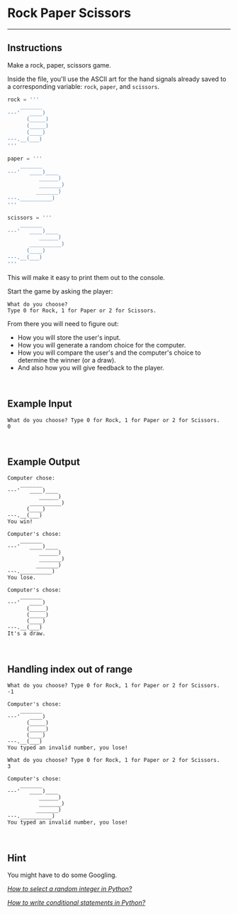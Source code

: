 # Rock Paper Scissors

<hr />

## Instructions
Make a rock, paper, scissors game.

Inside the file, you'll use the ASCII art for the hand signals already saved to a corresponding variable: ```rock```, ```paper```, and ```scissors```. 
```python
rock = '''
    _______
---'   ____)
      (_____)
      (_____)
      (____)
---.__(___)
'''

paper = '''
    _______
---'   ____)____
          ______)
          _______)
         _______)
---.__________)
'''

scissors = '''
    _______
---'   ____)____
          ______)
       __________)
      (____)
---.__(___)
'''
```

This will make it easy to print them out to the console.

Start the game by asking the player:

```
What do you choose? 
Type 0 for Rock, 1 for Paper or 2 for Scissors.
```

From there you will need to figure out:

- How you will store the user's input.
- How you will generate a random choice for the computer.
- How you will compare the user's and the computer's choice to determine the winner (or a draw).
- And also how you will give feedback to the player.

<br />

## Example Input
```
What do you choose? Type 0 for Rock, 1 for Paper or 2 for Scissors.
0
```

<br />

## Example Output
```
Computer chose:
    _______
---'   ____)____
          ______)
       __________)
      (____)
---.__(___)
You win!
```

```
Computer's chose:
    _______
---'   ____)____
          ______)
          _______)
         _______)
---.__________)
You lose.
```

```
Computer's chose:
    _______
---'   ____)
      (_____)
      (_____)
      (____)
---.__(___)
It's a draw.
```

<br />

## Handling index out of range
```
What do you choose? Type 0 for Rock, 1 for Paper or 2 for Scissors.
-1
```
```
Computer's chose:
    _______
---'   ____)
      (_____)
      (_____)
      (____)
---.__(___)
You typed an invalid number, you lose!
```

```
What do you choose? Type 0 for Rock, 1 for Paper or 2 for Scissors.
3
```
```
Computer's chose:
    _______
---'   ____)____
          ______)
          _______)
         _______)
---.__________)
You typed an invalid number, you lose!
```

<br />

## Hint
You might have to do some Googling.

*[How to select a random integer in Python?](https://docs.python.org/3/library/random.html#random.randint)*

*[How to write conditional statements in Python?](https://www.w3schools.com/python/python_conditions.asp)*